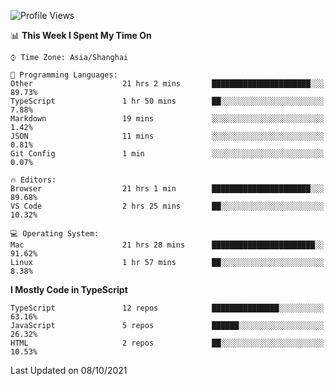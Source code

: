 <!--START_SECTION:waka-->
![Profile Views](http://img.shields.io/badge/Profile%20Views-7-blue)

📊 **This Week I Spent My Time On** 

```text
⌚︎ Time Zone: Asia/Shanghai

💬 Programming Languages: 
Other                    21 hrs 2 mins       ██████████████████████░░░   89.73% 
TypeScript               1 hr 50 mins        ██░░░░░░░░░░░░░░░░░░░░░░░   7.88% 
Markdown                 19 mins             ░░░░░░░░░░░░░░░░░░░░░░░░░   1.42% 
JSON                     11 mins             ░░░░░░░░░░░░░░░░░░░░░░░░░   0.81% 
Git Config               1 min               ░░░░░░░░░░░░░░░░░░░░░░░░░   0.07%

🔥 Editors: 
Browser                  21 hrs 1 min        ██████████████████████░░░   89.68% 
VS Code                  2 hrs 25 mins       ██░░░░░░░░░░░░░░░░░░░░░░░   10.32%

💻 Operating System: 
Mac                      21 hrs 28 mins      ███████████████████████░░   91.62% 
Linux                    1 hr 57 mins        ██░░░░░░░░░░░░░░░░░░░░░░░   8.38%

```

**I Mostly Code in TypeScript** 

```text
TypeScript               12 repos            ███████████████░░░░░░░░░░   63.16% 
JavaScript               5 repos             ██████░░░░░░░░░░░░░░░░░░░   26.32% 
HTML                     2 repos             ██░░░░░░░░░░░░░░░░░░░░░░░   10.53%

```



 Last Updated on 08/10/2021
<!--END_SECTION:waka-->
